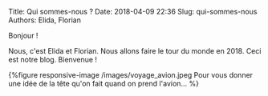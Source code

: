 Title: Qui sommes-nous ?
Date: 2018-04-09 22:36
Slug: qui-sommes-nous
Authors: Elida, Florian

Bonjour !

Nous, c'est Elida et Florian. Nous allons faire le tour du monde en 2018. Ceci est notre blog. Bienvenue !

{%figure responsive-image /images/voyage_avion.jpeg Pour vous donner une idée de la tête qu'on fait quand on prend l'avion... %}


